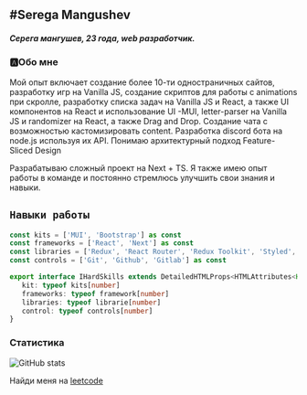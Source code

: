 ## #Serega Mangushev
   
##### Серега мангушев, 23 года, web разработчик.

### 🅰Обо мне
Мой опыт включает создание более 10-ти одностраничных сайтов, разработку игр на Vanilla JS, создание скриптов для работы с animations при скролле, разработку списка задач на Vanilla JS и React, а также UI компонентов на React и использование UI -MUI, letter-parser на Vanilla JS и randomizer на React, а также Drag and Drop. Cоздание чата с возможностью кастомизировать content. Разработка discord бота на node.js используя их API. Понимаю архитектурный подход Feature-Sliced Design

Разрабатываю сложный проект на Next + TS. Я также имею опыт работы в команде и постоянно стремлюсь улучшить свои знания и навыки.

`Навыки работы`
--
```ts
const kits = ['MUI', 'Bootstrap'] as const
const frameworks = ['React', 'Next'] as const
const libraries = ['Redux', 'React Router', 'Redux Toolkit', 'Styled', 'Luxon', 'React Transition Group'] as const
const controls = ['Git', 'Github', 'Gitlab'] as const

export interface IHardSkills extends DetailedHTMLProps<HTMLAttributes<HTMLParagraphElement>, HTMLParagraphElement> {
   kit: typeof kits[number]
   frameworks: typeof framework[number]
   libraries: typeof librarie[number]
   control: typeof controls[number]
}
```
[vk]: https://vk.com/id269791339 
[code]: https://github.com/Binatik/Code

### Статистика

![GitHub stats](https://github-readme-stats.vercel.app/api?username=Binatik&show_icons=true&theme=radical)  

Найди меня на [leetcode](https://leetcode.com/Binatik/)
